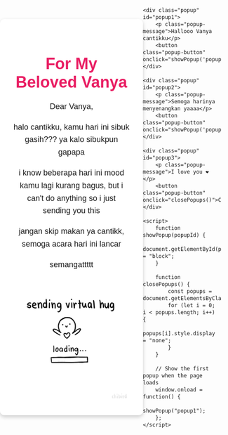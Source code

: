 <html>
<head>
    <title>For My Beloved Vanya</title>
    <style>
        body {
            font-family: Arial, sans-serif;
            background-image: url('background.jpg');
            background-size: cover;
            background-position: center;
            margin: 0;
            padding: 0;
            display: flex;
            justify-content: center;
            align-items: center;
            height: 100vh;
        }
        .container {
            background-color: rgba(255, 255, 255, 0.9);
            border-radius: 10px;
            padding: 30px;
            text-align: center;
            max-width: 500px;
            box-shadow: 0 4px 10px rgba(0, 0, 0, 0.2);
        }
        h1 {
            color: #e91e63;
            font-size: 36px;
            margin-bottom: 20px;
        }
        p {
            font-size: 18px;
            line-height: 1.6;
        }
        .popup {
            display: none;
            position: fixed;
            top: 50%;
            left: 50%;
            transform: translate(-50%, -50%);
            padding: 20px;
            background-color: rgba(255, 255, 255, 0.9);
            border-radius: 10px;
            box-shadow: 0 4px 10px rgba(0, 0, 0, 0.2);
            z-index: 1000;
            text-align: center;
        }
        .popup-message {
            font-size: 20px;
            margin-bottom: 20px;
            line-height: 1.5;
        }
        .popup-button {
            background-color: #e91e63;
            color: #fff;
            border: none;
            border-radius: 5px;
            padding: 10px 20px;
            cursor: pointer;
            font-size: 16px;
        }
    </style>
</head>
<body>
    <div class="container">
        <h1>For My Beloved Vanya</h1>
        <p>Dear Vanya,</p>
        <p>halo cantikku, kamu hari ini sibuk gasih??? ya kalo sibukpun gapapa</p>
        <p>i know beberapa hari ini mood kamu lagi kurang bagus, but i can't do anything so i just sending you this</p>
        <p>jangan skip makan ya cantikk, semoga acara hari ini lancar</p>
        <p>semangattttt</p>
    <img src="https://github.com/Bfrentmu/Vanya/blob/2a27bbbb9afa1acdd70ac2d1b0c84b8b64e719da/giphy%20(1).gif" alt="error">
    </div>

    <div class="popup" id="popup1">
        <p class="popup-message">Hallooo Vanya cantikku</p>
        <button class="popup-button" onclick="showPopup('popup2')">Close</button>
    </div>

    <div class="popup" id="popup2">
        <p class="popup-message">Semoga harinya menyenangkan yaaaa</p>
        <button class="popup-button" onclick="showPopup('popup3')">Close</button>
    </div>

    <div class="popup" id="popup3">
        <p class="popup-message">I love you ❤</p>
        <button class="popup-button" onclick="closePopups()">Close</button>
    </div>

    <script>
        function showPopup(popupId) {
            document.getElementById(popupId).style.display = "block";
        }

        function closePopups() {
            const popups = document.getElementsByClassName("popup");
            for (let i = 0; i < popups.length; i++) {
                popups[i].style.display = "none";
            }
        }

        // Show the first popup when the page loads
        window.onload = function() {
            showPopup("popup1");
        };
    </script>
</body>
</html>
